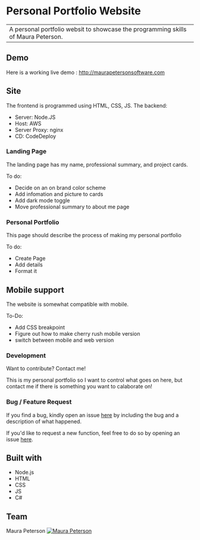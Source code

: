 
# Personal Portfolio Website
<table>
<tr>
<td>
  A personal portfolio websit to showcase the programming skills of Maura Peterson.
</td>
</tr>
</table>


## Demo
Here is a working live demo :  http://maurapetersonsoftware.com


## Site
The frontend is programmed using HTML, CSS, JS.
The backend:
 - Server: Node.JS 
 - Host: AWS
 - Server Proxy: nginx
 - CD: CodeDeploy

### Landing Page

The landing page has my name, professional summary, and project cards.

To do:
 - Decide on an on brand color scheme
 - Add infomation and picture to cards
 - Add dark mode toggle
 - Move professional summary to about me page

### Personal Portfolio

This page should describe the process of making my personal portfolio

To do:
  - Create Page
  - Add details
  - Format it

### 

## Mobile support
The website is somewhat compatible with mobile.

To-Do:
  - Add CSS breakpoint
  - Figure out how to make cherry rush mobile version
  - switch between mobile and web version

### Development
Want to contribute? Contact me!

This is my personal portfolio so I want to control what goes on here, but contact me if there is something you want to calaborate on!

### Bug / Feature Request

If you find a bug, kindly open an issue [here](https://github.com/MauraPeterson/PersonalPortfolio/issues/new) by including the bug and a description of what happened.

If you'd like to request a new function, feel free to do so by opening an issue [here](https://github.com/MauraPeterson/PersonalPortfolio/issues/new).


## Built with 

- Node.js
- HTML
- CSS
- JS
- C#


## Team

Maura Peterson
[![Maura Peterson](https://avatars.githubusercontent.com/u/138624759?s=400&u=0bc2b43dbee74f0a7e5684fa38057fee0c9fa299&v=4)](https://github.com/maurapeterson) 


